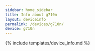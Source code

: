 ```yaml
---
sidebar: home_sidebar
title: Info about g710n
layout: deviceinfo
permalink: /devices/g710n/
device: g710n
---
```

{% include templates/device_info.md %}
